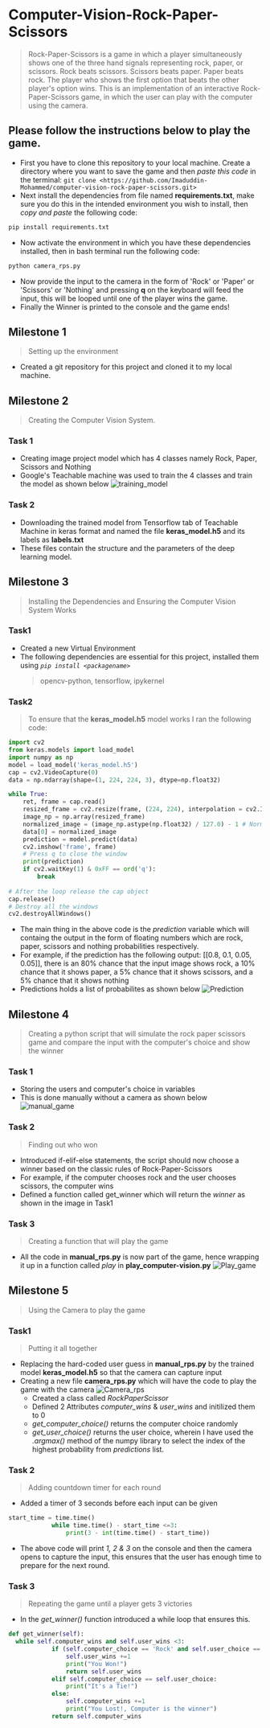 # Computer-Vision-Rock-Paper-Scissors
  > Rock-Paper-Scissors is a game in which a player simultaneously shows one of the three hand signals representing rock, paper, or scissors. Rock beats scissors. Scissors beats paper. Paper beats rock. The player who shows the first option that beats the other player's option wins. This is an implementation of an interactive Rock-Paper-Scissors game, in which the user can play with the computer using the camera.

## Please follow the instructions below to play the game.
- First you have to clone this repository to your local machine. Create a directory where you want to save the game and then *paste this code* in the terminal:
``` git clone <https://github.com/Imaduddin-Mohammed/computer-vision-rock-paper-scissors.git> ```
- Next install the dependencies from file named **requirements.txt**, make sure you do this in the intended environment you wish to install, then *copy and paste* the following code:
```python
pip install requirements.txt
```
- Now activate the environment in which you have these dependencies installed, then in bash terminal run the following code:
```python
python camera_rps.py
```
- Now provide the input to the camera in the form of 'Rock' or 'Paper' or 'Scissors' or 'Nothing' and pressing **q** on the keyboard will feed the input, this will be looped until one of the player wins the game.
- Finally the Winner is printed to the console and the game ends!

## Milestone 1 
> Setting up the environment
  - Created a git repository for this project and cloned it to my local machine.

## Milestone 2
> Creating the Computer Vision System.

### Task 1
- Creating image project model which has 4 classes namely Rock, Paper, Scissors and Nothing
- Google's Teachable machine was used to train the 4 classes and train the model as shown below
![training_model](teachable_machine_model_training.png)

### Task 2 
- Downloading the trained model from Tensorflow tab of Teachable Machine in keras format and named the file **keras_model.h5** and its labels as **labels.txt**
- These files contain the structure and the parameters of the deep learning model.

## Milestone 3
> Installing the Dependencies and Ensuring the Computer Vision System Works
### Task1
- Created a new Virtual Environment
- The following dependencies are essential for this project, installed them using *``` pip install <packagename> ```*
   > opencv-python, tensorflow, ipykernel
### Task2
> To ensure that the **keras_model.h5** model works I ran the following code:
```python
import cv2
from keras.models import load_model
import numpy as np
model = load_model('keras_model.h5')
cap = cv2.VideoCapture(0)
data = np.ndarray(shape=(1, 224, 224, 3), dtype=np.float32)

while True: 
    ret, frame = cap.read()
    resized_frame = cv2.resize(frame, (224, 224), interpolation = cv2.INTER_AREA)
    image_np = np.array(resized_frame)
    normalized_image = (image_np.astype(np.float32) / 127.0) - 1 # Normalize the image
    data[0] = normalized_image
    prediction = model.predict(data)
    cv2.imshow('frame', frame)
    # Press q to close the window
    print(prediction)
    if cv2.waitKey(1) & 0xFF == ord('q'):
        break
            
# After the loop release the cap object
cap.release()
# Destroy all the windows
cv2.destroyAllWindows()
```
- The main thing in the above code is the *prediction* variable which will containg the output in the form of floating numbers which are rock, paper, scissors and nothing probabilities respectively.
- For example, if the prediction has the following output: [[0.8, 0.1, 0.05, 0.05]], there is an 80% chance that the input image shows rock, a 10% chance that it shows paper, a 5% chance that it shows scissors, and a 5% chance that it shows nothing
- Predictions holds a list of probabilites as shown below
![Prediction](prediction.png)

## Milestone 4
> Creating a python script that will simulate the rock paper scissors game and compare the input with the computer's choice and show the winner
### Task 1
- Storing the users and computer's choice in variables 
- This is done manually without a camera as shown below 
![manual_game](manual_rps.png)
### Task 2
> Finding out who won
- Introduced if-elif-else statements, the script should now choose a winner based on the classic rules of Rock-Paper-Scissors
- For example, if the computer chooses rock and the user chooses scissors, the computer wins
- Defined a function called get_winner which will return the *winner* as shown in the image in Task1
### Task 3 
> Creating a function that will play the game
- All the code in **manual_rps.py** is now part of the game, hence wrapping it up in a function called *play* in **play_computer-vision.py**
![Play_game](play_computer-vision.png)

## Milestone 5
> Using the Camera to play the game
### Task1 
> Putting it all together
- Replacing the hard-coded user guess in **manual_rps.py** by the trained model **keras_model.h5** so that the camera can capture input
- Creating a new file **camera_rps.py** which will have the code to play the game with the camera
![Camera_rps](camera_rps.png)
  - Created a class called *RockPaperScissor*
  - Defined 2 Attributes *computer_wins* & *user_wins* and initilized them to 0
  - *get_computer_choice()* returns the computer choice randomly
  - *get_user_choice()* returns the user choice, wherein  I have used the *.argmax()* method of the numpy library to select the index of the highest probability from *predictions* list.
### Task 2
> Adding countdown timer for each round
- Added a timer of 3 seconds before each input can be given

```python
start_time = time.time()
            while time.time() - start_time <=3:
                print(3 - int(time.time() - start_time))
```                
- The above code will print *1, 2 & 3* on the console and then the camera opens to capture the input, this ensures that the user has enough time to prepare for the next round.
### Task 3
> Repeating the game until a player gets 3 victories
- In the *get_winner()* function introduced a while loop that ensures this.
```python
def get_winner(self):
  while self.computer_wins and self.user_wins <3:
            if (self.computer_choice == 'Rock' and self.user_choice == 'Paper') or (self.computer_choice == 'Paper' and self.user_choice == 'Scissors') or (self.computer_choice == 'Scissors' and self.user_choice == 'Rock'):
                self.user_wins +=1
                print("You Won!")
                return self.user_wins
            elif self.computer_choice == self.user_choice:
                print("It's a Tie!")
            else:
                self.computer_wins +=1
                print("You Lost!, Computer is the winner")
            return self.computer_wins 
```





















